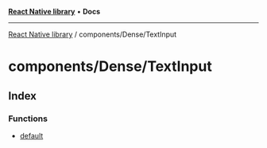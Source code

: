[**React Native library**](../../../index.md) • **Docs**

***

[React Native library](../../../modules.md) / components/Dense/TextInput

# components/Dense/TextInput

## Index

### Functions

- [default](functions/default.md)

